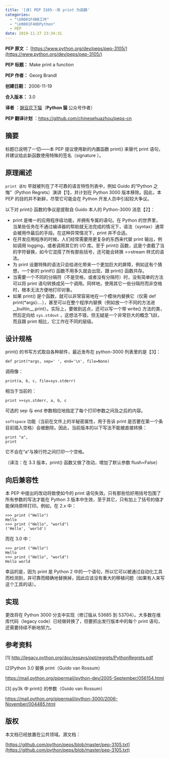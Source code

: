 ```yaml
---
title: '[译] PEP 3105--改 print 为函数'
categories:
  - "\U0001F4BB工作"
  - "\U0001F40DPython"
  - PEP
date: 2019-11-27 23:34:31
---
```


**PEP 原文 ：** [https://www.python.org/dev/peps/pep-3105/](https://www.python.org/dev/peps/pep-3105/)

**PEP 标题：** Make print a function

**PEP 作者：** Georg Brandl

**创建日期：** 2006-11-19

**合入版本：** 3.0

**译者** ：[豌豆花下猫](https://zhuanlan.zhihu.com/pythonCat)（**Python 猫** 公众号作者）

**PEP 翻译计划** ：https://github.com/chinesehuazhou/peps-cn

## 摘要

标题已说明了一切——本 PEP 提议使用新的内置函数 print() 来替代 print 语句，并建议给此新函数使用特殊的签名（signature ）。

## 原理阐述

`print 语句` 早就被列在了不可靠的语言特性列表中，例如 Guido 的“Python 之悔”（Python Regrets）演讲【1】，并计划在 Python 3000 版本移除。因此，本 PEP 的目的并不新鲜，尽管它可能会在 Python 开发人员中引起较大争议。

以下对 print() 函数的争议是提取自 Guido 本人的 Python-3000 消息【2】：

-  print 是唯一的应用程序级功能，并拥有专属的语句。在 Python 的世界里，当某些任务在不通过编译器的帮助就无法完成的情况下，语法（syntax）通常会被用作最后的手段。在这种异常情况下，print 并不合适。
-  在开发应用程序的时候，人们经常需要用更复杂的东西来代替 print 输出，例如调用 logging，或者调用其它的 I/O 库。至于 print() 函数，这是个直截了当的字符替换，如今它混搭了所有那些括号，还可能会转换 >>stream 样式的语法。
-  为 print 设置特殊的语法只会给进化带来一个更加巨大的屏障，例如这有个猜想，一个新的 printf() 函数不用多久就会出现，跟 print() 函数共存。
-  当需要一个不同的分隔符（不是空格，或者没有分隔符）时，没有简单的方法可以将 print 语句转换成另一个调用。同样地，使用其它一些分隔符而非空格时，根本无法方便地打印对象。
-  如果 print() 是个函数，就可以非常容易地在一个模块内替换它（仅需 def print(*args):...），甚至可以在整个程序内替换（例如放一个不同的方法进 \_\_builtin\_\_.print）。实际上，要做到这点，还可以写一个带 write() 方法的类，然后定向给 `sys.stdout` ，这想法不错，但无疑是一个非常巨大的概念飞跃，而且跟 print 相比，它工作在不同的层级。

## 设计规格

print() 的书写方式取自各种邮件，最近发布在 python-3000 列表里的是【3】：

```plain
def print(*args, sep=' ', end='\n', file=None)
```

调用像：

```plain
print(a, b, c, file=sys.stderr)
```

相当于当前的：

```plain
print >>sys.stderr, a, b, c
```

可选的 sep 与 end 参数相应地指定了每个打印参数之间及之后的内容。

`softspace` 功能（当前在文件上的半秘密属性，用于告诉 print 是否要在第一个条目前插入空格）会被删除。因此，当前版本的以下写法不能被直接转换：

```plain
print "a",
print
```

它不会在“a”与换行符之间打印一个空格。

（译注：在 3.3 版本，print() 函数又做了改动，增加了默认参数 flush=False）

## 向后兼容性

本 PEP 中提出的改动将致使如今的 print 语句失效。只有那些恰好用括号包围了所有参数的写法才能在 Python 3 版本中生效，至于其它，只有加上了括号的值才能保持原样打印。例如，在 2.x 中：

```plain
>>> print ("Hello")
Hello
>>> print ("Hello", "world")
('Hello', 'world')
```

而在 3.0 中：

```plain
>>> print ("Hello")
Hello
>>> print ("Hello", "world")
Hello world
```

幸运的是，因为 print 是 Python 2 中的一个语句，所以它可以被通过自动化工具而检测到，并可靠而精确地替换掉，因此应该没有重大的移植问题（如果有人来写这个工具的话）。

## 实现

更改将在 Python 3000 分支中实现（修订版从 53685 到 53704）。大多数在维库代码（legacy code）已经做转换了，但要抓出发行版本中的每个 print 语句，还需要持续不断地努力。

## 参考资料

[1] http://legacy.python.org/doc/essays/ppt/regrets/PythonRegrets.pdf

[2]Python 3.0 替换 print（Guido van Rossum）

https://mail.python.org/pipermail/python-dev/2005-September/056154.html

[3] py3k 中 print() 的参数（Guido van Rossum）

https://mail.python.org/pipermail/python-3000/2006-November/004485.html

## 版权

本文档已经放置在公共领域。源文档：

[https://github.com/python/peps/blob/master/pep-3105.txt](https://github.com/python/peps/blob/master/pep-3105.txt)
